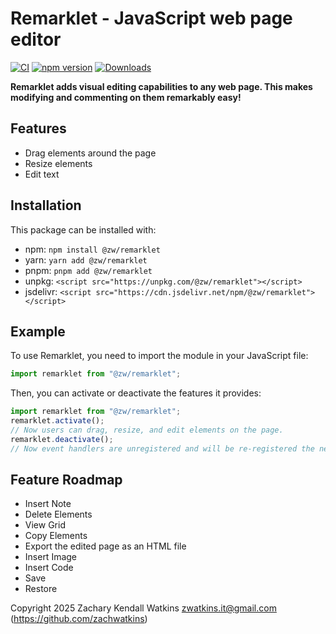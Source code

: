 # Remarklet - JavaScript web page editor

[![CI](https://github.com/zachwatkins/remarklet/actions/workflows/ci.yml/badge.svg)](https://github.com/zachwatkins/remarklet/actions/workflows/ci.yml)
[![npm version](https://badge.fury.io/js/@zw%2Fremarklet.svg)](https://www.npmjs.com/package/@zw/remarklet)
[![Downloads](https://img.shields.io/npm/dm/@zw%2Fremarklet.svg)](https://www.npmjs.com/package/@zw/remarklet)

**Remarklet adds visual editing capabilities to any web page. This makes modifying and commenting on them remarkably easy!**

## Features

-   Drag elements around the page
-   Resize elements
-   Edit text

## Installation

This package can be installed with:

-   npm: `npm install @zw/remarklet`
-   yarn: `yarn add @zw/remarklet`
-   pnpm: `pnpm add @zw/remarklet`
-   unpkg: `<script src="https://unpkg.com/@zw/remarklet"></script>`
-   jsdelivr: `<script src="https://cdn.jsdelivr.net/npm/@zw/remarklet"></script>`

## Example

To use Remarklet, you need to import the module in your JavaScript file:

```javascript
import remarklet from "@zw/remarklet";
```

Then, you can activate or deactivate the features it provides:

```javascript
import remarklet from "@zw/remarklet";
remarklet.activate();
// Now users can drag, resize, and edit elements on the page.
remarklet.deactivate();
// Now event handlers are unregistered and will be re-registered the next time remarklet.activate() is called.
```

## Feature Roadmap

-   Insert Note
-   Delete Elements
-   View Grid
-   Copy Elements
-   Export the edited page as an HTML file
-   Insert Image
-   Insert Code
-   Save
-   Restore

Copyright 2025 Zachary Kendall Watkins <zwatkins.it@gmail.com> (https://github.com/zachwatkins)
